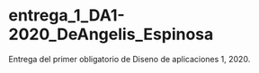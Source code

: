 # entrega_1_DA1-2020_DeAngelis_Espinosa
Entrega del primer obligatorio de Diseno de aplicaciones 1, 2020.
